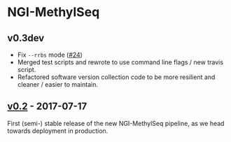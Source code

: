 # NGI-MethylSeq

## v0.3dev
* Fix `--rrbs` mode ([#24](https://github.com/SciLifeLab/NGI-MethylSeq/issues/24))
* Merged test scripts and rewrote to use command line flags / new travis script.
* Refactored software version collection code to be more resilient and cleaner / easier to maintain.

## [v0.2](https://github.com/SciLifeLab/NGI-MethylSeq/releases/tag/0.2) - 2017-07-17
First (semi-) stable release of the new NGI-MethylSeq pipeline, as we head towards deployment in production.
